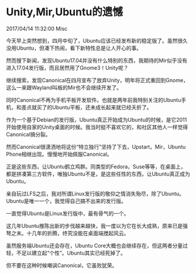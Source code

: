 # Unity,Mir,Ubuntu的遗憾
2017/04/14 11:32:00
Misc


今天早上突然想到，四月中旬了，Ubuntu应该已经发布新的稳定版了。虽然很久没用Ubuntu，但凑下热闹，看下新特性总是让人开心的事。

然而搜下新闻，发现Ubuntu17.04并没有什么特别的东西，我期待的Mir似乎没有进入17.04发行版，而且居然用了Gnome3！Unity呢？

继续搜索，发现Canonical在四月宣布了放弃Unity，明年将正式重回到Gnome，这么一来跟Wayland叫板的Mir也不会继续开发了。

同时Canonical不再为手机平板开发软件。也就是两年前我特别关注的Ubuntu手机，和差点就买了的Ubuntu平板，还未成长起来就已经夭折了。

作为一个基于Debian的发行版，Ubuntu真正开始成为Ubuntu的时候，是它2011开始使用自家的Unity桌面的时候。我当时挺不喜欢它的，和社区其他人一样觉得Canonical搞分裂。

然而Canonical很潇洒地将这份“特立独行”坚持了下去，Upstart，Mir，Ubuntu Phone相继出现。慢慢地开始佩服Canonical。

正是这些东西，让Ubuntu鹤立鸡群。同类型的Fedora，Suse等等，在桌面上，都是拼凑第三方软件，唯独Ubuntu不是，是这些任性的东西，让Ubuntu真正成为Ubuntu。

亲自玩过LFS之后，我对所谓Linux发行版的敬仰之情消失殆尽，除了Ubuntu。Ubuntu是唯一一个，我觉得自己搞不出来的发行版。

一直觉得Ubuntu是Linux发行版中，最有骨气的一个。

这几年Ubuntu推陈出新的步伐越来越快，我一度以为它在长大成熟，原来已是强弩之末。十几年的折腾，终究没能在桌面端搅起风云。

虽然服务端Ubuntu还会存在，Ubuntu Core大概也会继续存在，但这两者分量过轻，不足以建立起“个性”。Ubuntu其实已经死掉了。

但不要在这种时候嘲讽Canonical，它虽败犹荣。

